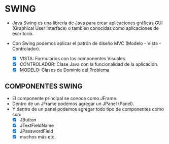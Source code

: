 # SWING

- Java Swing es una librería de Java para crear aplicaciones gráficas
GUI (Graphical User Interface) o también conocidas como aplicaciones de
escritorio.
- Con Swing podemos aplicar el patrón de diseño MVC (Modelo - Vista - Controlador).

  - [x] VISTA: Formularios con los componentes Visuales.
  - [x] CONTROLADOR: Clase Java con la funcionalidad de la aplicación.
  - [x] MODELO: Clases de Dominio del Problema

## COMPONENTES SWING

- El componente principal se conoce como JFrame.
- Dentro de un JFrame podemos agregar un JPanel (Panel).
- Y dentro de un panel podemos agregar todo tipo de componentes como son:
  - [x] JButton
  - [x] JTextFieldName
  - [x] JPasswordField
  - [x] muchos más etc.